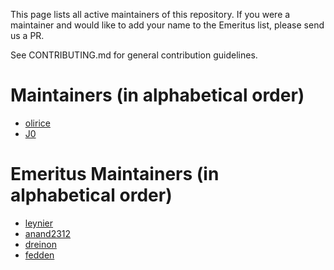 This page lists all active maintainers of this repository. If you were a maintainer and would like to add your name to the Emeritus list, please send us a PR.

See CONTRIBUTING.md for general contribution guidelines.

# Maintainers (in alphabetical order)
- [olirice](https://github.com/olirice)
- [J0](https://github.com/J0)

# Emeritus Maintainers (in alphabetical order)
- [leynier](https://github.com/leynier)
- [anand2312](https://github.com/anand2312)
- [dreinon](https://github.com/dreinon)
- [fedden](https://github.com/fedden)
